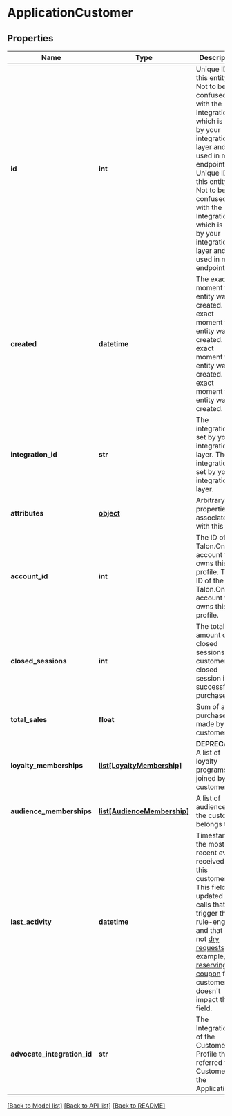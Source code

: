 # ApplicationCustomer


## Properties
Name | Type | Description | Notes
------------ | ------------- | ------------- | -------------
**id** | **int** | Unique ID for this entity. Not to be confused with the Integration ID, which is set by your integration layer and used in most endpoints. Unique ID for this entity. Not to be confused with the Integration ID, which is set by your integration layer and used in most endpoints. | 
**created** | **datetime** | The exact moment this entity was created. The exact moment this entity was created. The exact moment this entity was created. The exact moment this entity was created. | 
**integration_id** | **str** | The integration ID set by your integration layer. The integration ID set by your integration layer. | 
**attributes** | [**object**](.md) | Arbitrary properties associated with this item. | 
**account_id** | **int** | The ID of the Talon.One account that owns this profile. The ID of the Talon.One account that owns this profile. | 
**closed_sessions** | **int** | The total amount of closed sessions by a customer. A closed session is a successful purchase. | 
**total_sales** | **float** | Sum of all purchases made by this customer. | 
**loyalty_memberships** | [**list[LoyaltyMembership]**](LoyaltyMembership.md) | **DEPRECATED** A list of loyalty programs joined by the customer.  | [optional] 
**audience_memberships** | [**list[AudienceMembership]**](AudienceMembership.md) | A list of audiences the customer belongs to. | [optional] 
**last_activity** | **datetime** | Timestamp of the most recent event received from this customer. This field is updated on calls that trigger the rule-engine and that are not [dry requests](https://docs.talon.one/docs/dev/integration-api/dry-requests/#overlay).  For example, [reserving a coupon](https://docs.talon.one/integration-api/#operation/createCouponReservation) for a customer doesn&#39;t impact this field.  | 
**advocate_integration_id** | **str** | The Integration ID of the Customer Profile that referred this Customer in the Application. | [optional] 

[[Back to Model list]](../README.md#documentation-for-models) [[Back to API list]](../README.md#documentation-for-api-endpoints) [[Back to README]](../README.md)


